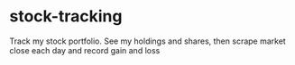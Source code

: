 # stock-tracking
Track my stock portfolio. See my holdings and shares, then scrape market close each day and record gain and loss
